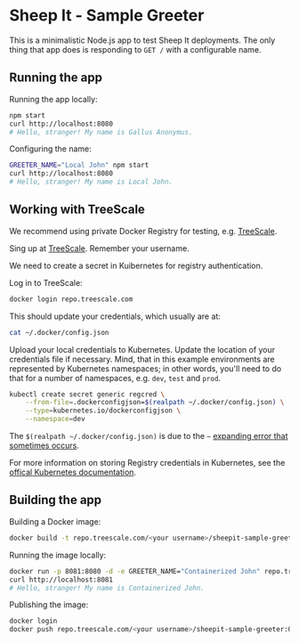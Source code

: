 # Sheep It - Sample Greeter

This is a minimalistic Node.js app to test Sheep It deployments. The only thing that app does is responding to `GET /` with a configurable name.


## Running the app

Running the app locally:

``` bash
npm start
curl http://localhost:8080
# Hello, stranger! My name is Gallus Anonymus.
```

Configuring the name:

``` bash
GREETER_NAME="Local John" npm start
curl http://localhost:8080
# Hello, stranger! My name is Local John.
```


## Working with TreeScale

We recommend using private Docker Registry for testing, e.g. [TreeScale](https://treescale.com/).

Sing up at [TreeScale](https://treescale.com/). Remember your username.

We need to create a secret in Kuibernetes for registry authentication.

Log in to TreeScale:

``` bash
docker login repo.treescale.com
```

This should update your credentials, which usually are at:

``` bash
cat ~/.docker/config.json
```

Upload your local credentials to Kubernetes. Update the location of your credentials file if necessary.  Mind, that in this example environments are represented by Kubernetes namespaces; in other words, you'll need to do that for a number of namespaces, e.g. `dev`, `test` and `prod`.

``` bash
kubectl create secret generic regcred \
    --from-file=.dockerconfigjson=$(realpath ~/.docker/config.json) \
    --type=kubernetes.io/dockerconfigjson \
    --namespace=dev
```

The `$(realpath ~/.docker/config.json)` is due to the `~` [expanding error that sometimes occurs](https://github.com/kubernetes/kubectl/issues/276).

For more information on storing Registry credentials in Kubernetes, see the [offical Kubernetes documentation](https://kubernetes.io/docs/tasks/configure-pod-container/pull-image-private-registry/).


## Building the app

Building a Docker image:

``` bash
docker build -t repo.treescale.com/<your username>/sheepit-sample-greeter:0.0.1 .
```

Running the image locally:

``` bash
docker run -p 8081:8080 -d -e GREETER_NAME="Containerized John" repo.treescale.com/<your username>/sheepit-sample-greeter:0.0.1
curl http://localhost:8081
# Hello, stranger! My name is Containerized John.
```

Publishing the image:

``` bash
docker login
docker push repo.treescale.com/<your username>/sheepit-sample-greeter:0.0.1
```